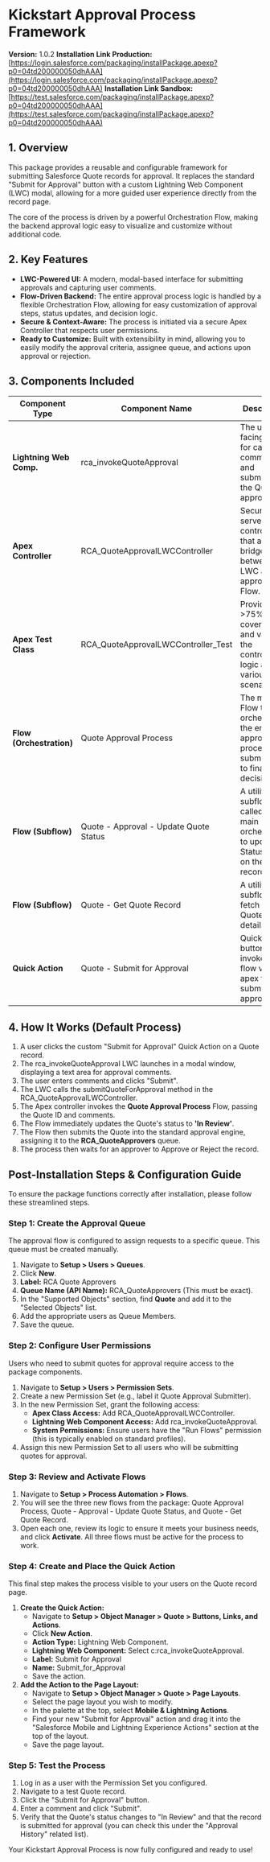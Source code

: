 # **Kickstart Approval Process Framework**

**Version:** 1.0.2
**Installation Link Production:** [https://login.salesforce.com/packaging/installPackage.apexp?p0=04td200000050dhAAA](https://login.salesforce.com/packaging/installPackage.apexp?p0=04td200000050dhAAA)
**Installation Link Sandbox:** [https://test.salesforce.com/packaging/installPackage.apexp?p0=04td200000050dhAAA](https://test.salesforce.com/packaging/installPackage.apexp?p0=04td200000050dhAAA)

## **1\. Overview**

This package provides a reusable and configurable framework for submitting Salesforce Quote records for approval. It replaces the standard "Submit for Approval" button with a custom Lightning Web Component (LWC) modal, allowing for a more guided user experience directly from the record page.

The core of the process is driven by a powerful Orchestration Flow, making the backend approval logic easy to visualize and customize without additional code.

## **2\. Key Features**

- **LWC-Powered UI:** A modern, modal-based interface for submitting approvals and capturing user comments.
- **Flow-Driven Backend:** The entire approval process logic is handled by a flexible Orchestration Flow, allowing for easy customization of approval steps, status updates, and decision logic.
- **Secure & Context-Aware:** The process is initiated via a secure Apex Controller that respects user permissions.
- **Ready to Customize:** Built with extensibility in mind, allowing you to easily modify the approval criteria, assignee queue, and actions upon approval or rejection.

## **3\. Components Included**

| **Component Type** | **Component Name** | **Description** |
| --- | --- | --- |
| **Lightning Web Comp.** | rca_invokeQuoteApproval | The user-facing modal for capturing comments and submitting the Quote for approval. |
| **Apex Controller** | RCA_QuoteApprovalLWCController | Secure server-side controller that acts as a bridge between the LWC and the approval Flow. |
| **Apex Test Class** | RCA_QuoteApprovalLWCController_Test | Provides >75% code coverage and validates the controller logic against various scenarios. |
| **Flow (Orchestration)** | Quote Approval Process | The main Flow that orchestrates the entire approval process from submission to final decision. |
| **Flow (Subflow)** | Quote - Approval - Update Quote Status | A utility subflow called by the main orchestration to update the Status field on the Quote record. |
| **Flow (Subflow)** | Quote - Get Quote Record | A utility subflow to fetch the Quote record details. |
| **Quick Action** | Quote - Submit for Approval | Quick action button that invokes the flow via an apex to submit for approval. |

## **4\. How It Works (Default Process)**

1. A user clicks the custom "Submit for Approval" Quick Action on a Quote record.
2. The rca_invokeQuoteApproval LWC launches in a modal window, displaying a text area for approval comments.
3. The user enters comments and clicks "Submit".
4. The LWC calls the submitQuoteForApproval method in the RCA_QuoteApprovalLWCController.
5. The Apex controller invokes the **Quote Approval Process** Flow, passing the Quote ID and comments.
6. The Flow immediately updates the Quote's status to **'In Review'**.
7. The Flow then submits the Quote into the standard approval engine, assigning it to the **RCA_QuoteApprovers** queue.
8. The process then waits for an approver to Approve or Reject the record.

## **Post-Installation Steps & Configuration Guide**

To ensure the package functions correctly after installation, please follow these streamlined steps.

### **Step 1: Create the Approval Queue**

The approval flow is configured to assign requests to a specific queue. This queue must be created manually.

1. Navigate to **Setup > Users > Queues**.
2. Click **New**.
3. **Label:** RCA Quote Approvers
4. **Queue Name (API Name):** RCA_QuoteApprovers (This must be exact).
5. In the "Supported Objects" section, find **Quote** and add it to the "Selected Objects" list.
6. Add the appropriate users as Queue Members.
7. Save the queue.

### **Step 2: Configure User Permissions**

Users who need to submit quotes for approval require access to the package components.

1. Navigate to **Setup > Users > Permission Sets**.
2. Create a new Permission Set (e.g., label it Quote Approval Submitter).
3. In the new Permission Set, grant the following access:
    - **Apex Class Access:** Add RCA_QuoteApprovalLWCController.
    - **Lightning Web Component Access:** Add rca_invokeQuoteApproval.
    - **System Permissions:** Ensure users have the "Run Flows" permission (this is typically enabled on standard profiles).
4. Assign this new Permission Set to all users who will be submitting quotes for approval.

### **Step 3: Review and Activate Flows**

1. Navigate to **Setup > Process Automation > Flows**.
2. You will see the three new flows from the package: Quote Approval Process, Quote - Approval - Update Quote Status, and Quote - Get Quote Record.
3. Open each one, review its logic to ensure it meets your business needs, and click **Activate**. All three flows must be active for the process to work.

### **Step 4: Create and Place the Quick Action**

This final step makes the process visible to your users on the Quote record page.

1. **Create the Quick Action:**
    - Navigate to **Setup > Object Manager > Quote > Buttons, Links, and Actions**.
    - Click **New Action**.
    - **Action Type:** Lightning Web Component.
    - **Lightning Web Component:** Select c:rca_invokeQuoteApproval.
    - **Label:** Submit for Approval
    - **Name:** Submit_for_Approval
    - Save the action.
2. **Add the Action to the Page Layout:**
    - Navigate to **Setup > Object Manager > Quote > Page Layouts**.
    - Select the page layout you wish to modify.
    - In the palette at the top, select **Mobile & Lightning Actions**.
    - Find your new "Submit for Approval" action and drag it into the "Salesforce Mobile and Lightning Experience Actions" section at the top of the layout.
    - Save the page layout.

### **Step 5: Test the Process**

1. Log in as a user with the Permission Set you configured.
2. Navigate to a test Quote record.
3. Click the "Submit for Approval" button.
4. Enter a comment and click "Submit".
5. Verify that the Quote's status changes to "In Review" and that the record is submitted for approval (you can check this under the "Approval History" related list).

Your Kickstart Approval Process is now fully configured and ready to use!